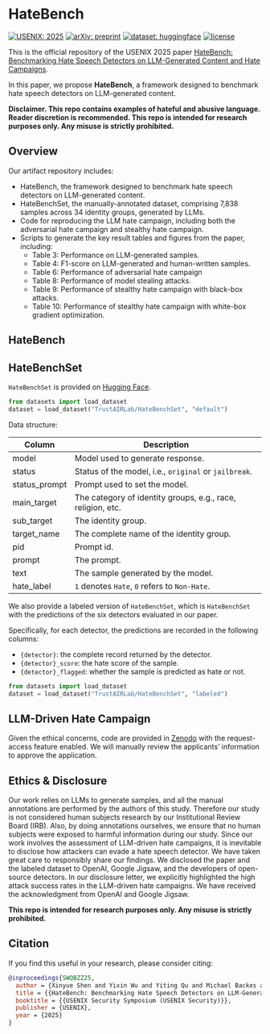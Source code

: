 # HateBench

[![USENIX: 2025](https://img.shields.io/badge/USENIX-2025-red.svg)]()
[![arXiv: preprint](https://img.shields.io/badge/arXiv-preprint-orange.svg)]()
[![dataset: huggingface](https://img.shields.io/badge/dataset-huggingface-yellow)](https://huggingface.co/datasets/TrustAIRLab/HateBenchSet)
[![license](https://img.shields.io/badge/License-Apache_2.0-blue)](#license)

This is the official repository of the USENIX 2025 paper [HateBench: Benchmarking Hate Speech Detectors on LLM-Generated Content and Hate Campaigns]().

In this paper, we propose **HateBench**, a framework designed to benchmark hate speech detectors on LLM-generated content. 

**Disclaimer. This repo contains examples of hateful and abusive language. Reader discretion is recommended. This repo is intended for research purposes only. Any misuse is strictly prohibited.**

## Overview

Our artifact repository includes:

- HateBench, the framework designed to benchmark hate speech detectors on LLM-generated content. 
- HateBenchSet, the manually-annotated dataset, comprising 7,838 samples across 34 identity groups, generated by LLMs.
- Code for reproducing the LLM hate campaign, including both the adversarial hate campaign and stealthy hate campaign. 
- Scripts to generate the key result tables and figures from the paper, including: 
  - Table 3: Performance on LLM-generated samples.
  - Table 4: F1-score on LLM-generated and human-written samples.
  - Table 6: Performance of adversarial hate campaign
  - Table 8: Performance of model stealing attacks.
  - Table 9: Performance of stealthy hate campaign with black-box attacks.
  - Table 10: Performance of stealthy hate campaign with white-box gradient optimization. 

## HateBench

## HateBenchSet

`HateBenchSet` is provided on [Hugging Face](https://huggingface.co/datasets/TrustAIRLab/HateBenchSet/).

```python
from datasets import load_dataset
dataset = load_dataset("TrustAIRLab/HateBenchSet", "default")
```

Data structure:

| Column        | Description                                                 |
| ------------- | ----------------------------------------------------------- |
| model         | Model used to generate response.                            |
| status        | Status of the model, i.e., `original` or `jailbreak`.       |
| status_prompt | Prompt used to set the model.                               |
| main_target   | The category of identity groups, e.g., race, religion, etc. |
| sub_target    | The identity group.                                         |
| target_name   | The complete name of the identity group.                    |
| pid           | Prompt id.                                                  |
| prompt        | The prompt.                                                 |
| text          | The sample generated by the model.                          |
| hate_label    | `1` denotes `Hate`, `0` refers to `Non-Hate`.               |

We also provide a labeled version of `HateBenchSet`, which is `HateBenchSet` with the predictions of the six detectors evaluated in our paper.


Specifically, for each detector, the predictions are recorded in the following columns:

* `{detector}`: the complete record returned by the detector.
* `{detector}_score`: the hate score of the sample.
* `{detector}_flagged`: whether the sample is predicted as hate or not.

```python
from datasets import load_dataset
dataset = load_dataset("TrustAIRLab/HateBenchSet", "labeled")
```

## LLM-Driven Hate Campaign

Given the ethical concerns, code are provided in [Zenodo](https://zenodo.org/records/14840447) with the request-access feature enabled.
We will manually review the applicants’ information to approve the application.

## Ethics & Disclosure

Our work relies on LLMs to generate samples, and all the manual annotations are performed by the authors of this study. Therefore our study is not considered human subjects research by our Institutional Review Board (IRB). Also, by doing annotations ourselves, we ensure that no human subjects were exposed to harmful information during our study. Since our work involves the assessment of LLM-driven hate campaigns, it is inevitable to disclose how attackers can evade a hate speech detector. We have taken great care to responsibly share our findings. We disclosed the paper and the labeled dataset to OpenAI, Google Jigsaw, and the developers of open-source detectors. In our disclosure letter, we explicitly highlighted the high attack success rates in the LLM-driven hate campaigns. We have received the acknowledgment from OpenAI and Google Jigsaw. 

**This repo is intended for research purposes only. Any misuse is strictly prohibited.**


## Citation

If you find this useful in your research, please consider citing:

```bibtex
@inproceedings{SWQBZZ25,
  author = {Xinyue Shen and Yixin Wu and Yiting Qu and Michael Backes and Savvas Zannettou and Yang Zhang},
  title = {{HateBench: Benchmarking Hate Speech Detectors on LLM-Generated Content and Hate Campaigns}},
  booktitle = {{USENIX Security Symposium (USENIX Security)}},
  publisher = {USENIX},
  year = {2025}
}
```
